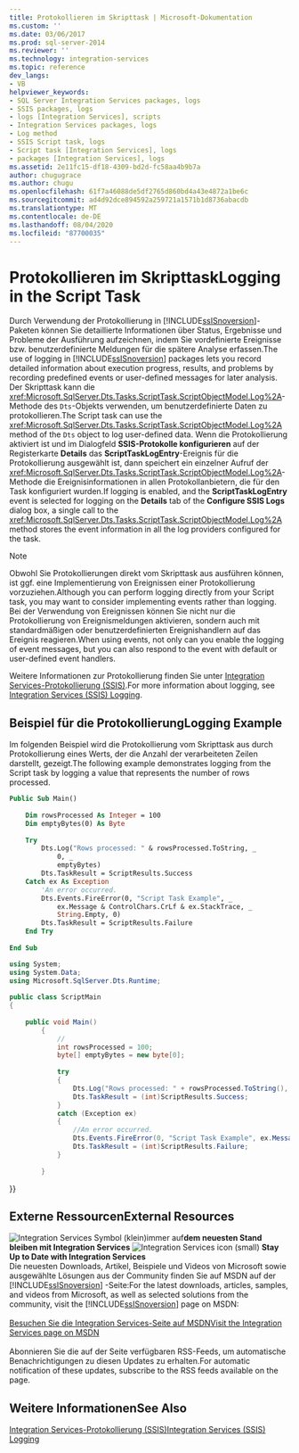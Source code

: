 ```yaml
---
title: Protokollieren im Skripttask | Microsoft-Dokumentation
ms.custom: ''
ms.date: 03/06/2017
ms.prod: sql-server-2014
ms.reviewer: ''
ms.technology: integration-services
ms.topic: reference
dev_langs:
- VB
helpviewer_keywords:
- SQL Server Integration Services packages, logs
- SSIS packages, logs
- logs [Integration Services], scripts
- Integration Services packages, logs
- Log method
- SSIS Script task, logs
- Script task [Integration Services], logs
- packages [Integration Services], logs
ms.assetid: 2e11fc15-df18-4309-bd2d-fc58aa4b9b7a
author: chugugrace
ms.author: chugu
ms.openlocfilehash: 61f7a46088de5df2765d860bd4a43e4872a1be6c
ms.sourcegitcommit: ad4d92dce894592a259721a1571b1d8736abacdb
ms.translationtype: MT
ms.contentlocale: de-DE
ms.lasthandoff: 08/04/2020
ms.locfileid: "87700035"
---
```

# <a name="logging-in-the-script-task"></a><span data-ttu-id="0611b-102">Protokollieren im Skripttask</span><span class="sxs-lookup"><span data-stu-id="0611b-102">Logging in the Script Task</span></span>
  <span data-ttu-id="0611b-103">Durch Verwendung der Protokollierung in [!INCLUDE[ssISnoversion](../../../includes/ssisnoversion-md.md)]-Paketen können Sie detaillierte Informationen über Status, Ergebnisse und Probleme der Ausführung aufzeichnen, indem Sie vordefinierte Ereignisse bzw. benutzerdefinierte Meldungen für die spätere Analyse erfassen.</span><span class="sxs-lookup"><span data-stu-id="0611b-103">The use of logging in [!INCLUDE[ssISnoversion](../../../includes/ssisnoversion-md.md)] packages lets you record detailed information about execution progress, results, and problems by recording predefined events or user-defined messages for later analysis.</span></span> <span data-ttu-id="0611b-104">Der Skripttask kann die <xref:Microsoft.SqlServer.Dts.Tasks.ScriptTask.ScriptObjectModel.Log%2A>-Methode des `Dts`-Objekts verwenden, um benutzerdefinierte Daten zu protokollieren.</span><span class="sxs-lookup"><span data-stu-id="0611b-104">The Script task can use the <xref:Microsoft.SqlServer.Dts.Tasks.ScriptTask.ScriptObjectModel.Log%2A> method of the `Dts` object to log user-defined data.</span></span> <span data-ttu-id="0611b-105">Wenn die Protokollierung aktiviert ist und im Dialogfeld **SSIS-Protokolle konfigurieren** auf der Registerkarte **Details** das **ScriptTaskLogEntry**-Ereignis für die Protokollierung ausgewählt ist, dann speichert ein einzelner Aufruf der <xref:Microsoft.SqlServer.Dts.Tasks.ScriptTask.ScriptObjectModel.Log%2A>-Methode die Ereignisinformationen in allen Protokollanbietern, die für den Task konfiguriert wurden.</span><span class="sxs-lookup"><span data-stu-id="0611b-105">If logging is enabled, and the **ScriptTaskLogEntry** event is selected for logging on the **Details** tab of the **Configure SSIS Logs** dialog box, a single call to the <xref:Microsoft.SqlServer.Dts.Tasks.ScriptTask.ScriptObjectModel.Log%2A> method stores the event information in all the log providers configured for the task.</span></span>  
  
> [!NOTE]  
>  <span data-ttu-id="0611b-106">Obwohl Sie Protokollierungen direkt vom Skripttask aus ausführen können, ist ggf. eine Implementierung von Ereignissen einer Protokollierung vorzuziehen.</span><span class="sxs-lookup"><span data-stu-id="0611b-106">Although you can perform logging directly from your Script task, you may want to consider implementing events rather than logging.</span></span> <span data-ttu-id="0611b-107">Bei der Verwendung von Ereignissen können Sie nicht nur die Protokollierung von Ereignismeldungen aktivieren, sondern auch mit standardmäßigen oder benutzerdefinierten Ereignishandlern auf das Ereignis reagieren.</span><span class="sxs-lookup"><span data-stu-id="0611b-107">When using events, not only can you enable the logging of event messages, but you can also respond to the event with default or user-defined event handlers.</span></span>  
  
 <span data-ttu-id="0611b-108">Weitere Informationen zur Protokollierung finden Sie unter [Integration Services-Protokollierung &#40;SSIS&#41;](../../performance/integration-services-ssis-logging.md).</span><span class="sxs-lookup"><span data-stu-id="0611b-108">For more information about logging, see [Integration Services &#40;SSIS&#41; Logging](../../performance/integration-services-ssis-logging.md).</span></span>  
  
## <a name="logging-example"></a><span data-ttu-id="0611b-109">Beispiel für die Protokollierung</span><span class="sxs-lookup"><span data-stu-id="0611b-109">Logging Example</span></span>  
 <span data-ttu-id="0611b-110">Im folgenden Beispiel wird die Protokollierung vom Skripttask aus durch Protokollierung eines Werts, der die Anzahl der verarbeiteten Zeilen darstellt, gezeigt.</span><span class="sxs-lookup"><span data-stu-id="0611b-110">The following example demonstrates logging from the Script task by logging a value that represents the number of rows processed.</span></span>  
  
```vb  
Public Sub Main()  
  
    Dim rowsProcessed As Integer = 100  
    Dim emptyBytes(0) As Byte  
  
    Try  
        Dts.Log("Rows processed: " & rowsProcessed.ToString, _  
            0, _  
            emptyBytes)  
        Dts.TaskResult = ScriptResults.Success  
    Catch ex As Exception  
        'An error occurred.  
        Dts.Events.FireError(0, "Script Task Example", _  
            ex.Message & ControlChars.CrLf & ex.StackTrace, _  
            String.Empty, 0)  
        Dts.TaskResult = ScriptResults.Failure  
    End Try  
  
End Sub  
```  
  
```csharp  
using System;  
using System.Data;  
using Microsoft.SqlServer.Dts.Runtime;  
  
public class ScriptMain  
{  
  
    public void Main()  
        {  
            //  
            int rowsProcessed = 100;  
            byte[] emptyBytes = new byte[0];  
  
            try  
            {  
                Dts.Log("Rows processed: " + rowsProcessed.ToString(), 0, emptyBytes);  
                Dts.TaskResult = (int)ScriptResults.Success;  
            }  
            catch (Exception ex)  
            {  
                //An error occurred.  
                Dts.Events.FireError(0, "Script Task Example", ex.Message + "\r" + ex.StackTrace, String.Empty, 0);  
                Dts.TaskResult = (int)ScriptResults.Failure;  
            }  
  
        }  
```  
  
 <span data-ttu-id="0611b-111">}</span><span class="sxs-lookup"><span data-stu-id="0611b-111">}</span></span>  
  
## <a name="external-resources"></a><span data-ttu-id="0611b-112">Externe Ressourcen</span><span class="sxs-lookup"><span data-stu-id="0611b-112">External Resources</span></span>  
  
<span data-ttu-id="0611b-113">![Integration Services Symbol (klein)](../../media/dts-16.gif "Integration Services (kleines Symbol)")immer auf**dem neuesten Stand bleiben mit Integration Services**  </span><span class="sxs-lookup"><span data-stu-id="0611b-113">![Integration Services icon (small)](../../media/dts-16.gif "Integration Services icon (small)")  **Stay Up to Date with Integration Services**</span></span><br /> <span data-ttu-id="0611b-114">Die neuesten Downloads, Artikel, Beispiele und Videos von Microsoft sowie ausgewählte Lösungen aus der Community finden Sie auf MSDN auf der [!INCLUDE[ssISnoversion](../../../includes/ssisnoversion-md.md)] -Seite:</span><span class="sxs-lookup"><span data-stu-id="0611b-114">For the latest downloads, articles, samples, and videos from Microsoft, as well as selected solutions from the community, visit the [!INCLUDE[ssISnoversion](../../../includes/ssisnoversion-md.md)] page on MSDN:</span></span><br /><br /> [<span data-ttu-id="0611b-115">Besuchen Sie die Integration Services-Seite auf MSDN</span><span class="sxs-lookup"><span data-stu-id="0611b-115">Visit the Integration Services page on MSDN</span></span>](https://go.microsoft.com/fwlink/?LinkId=136655)<br /><br /> <span data-ttu-id="0611b-116">Abonnieren Sie die auf der Seite verfügbaren RSS-Feeds, um automatische Benachrichtigungen zu diesen Updates zu erhalten.</span><span class="sxs-lookup"><span data-stu-id="0611b-116">For automatic notification of these updates, subscribe to the RSS feeds available on the page.</span></span>  
  
## <a name="see-also"></a><span data-ttu-id="0611b-117">Weitere Informationen</span><span class="sxs-lookup"><span data-stu-id="0611b-117">See Also</span></span>  
 [<span data-ttu-id="0611b-118">Integration Services-Protokollierung &#40;SSIS&#41;</span><span class="sxs-lookup"><span data-stu-id="0611b-118">Integration Services &#40;SSIS&#41; Logging</span></span>](../../performance/integration-services-ssis-logging.md)  
  
  
